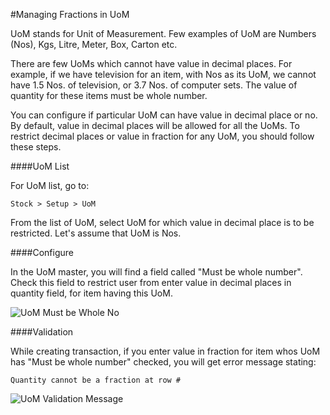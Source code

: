 #Managing Fractions in UoM

UoM stands for Unit of Measurement. Few examples of UoM are Numbers (Nos), Kgs, Litre, Meter, Box, Carton etc.

There are few UoMs which cannot have value in decimal places. For example, if we have television for an item, with Nos as its UoM, we cannot have 1.5 Nos. of television, or 3.7 Nos. of computer sets. The value of quantity for these items must be whole number.

You can configure if particular UoM can have value in decimal place or no. By default, value in decimal places will be allowed for all the UoMs. To restrict decimal places or value in fraction for any UoM, you should follow these steps.

####UoM List

For UoM list, go to:

`Stock > Setup > UoM`

From the list of UoM, select UoM for which value in decimal place is to be restricted. Let's assume that UoM is Nos.

####Configure

In the UoM master, you will find a field called "Must be whole number". Check this field to restrict user from enter value in decimal places in quantity field, for item having this UoM.

<img alt="UoM Must be Whole No" class="screenshot" src="/assets/erpnext_docs/assets/img/articles/uom-fraction-1.png">

####Validation

While creating transaction, if you enter value in fraction for item whos UoM has "Must be whole number" checked, you will get error message stating:

`Quantity cannot be a fraction at row #`

<img alt="UoM Validation Message" class="screenshot" src="/assets/erpnext_docs/assets/img/articles/uom-fraction-2.png">


<!-- markdown -->